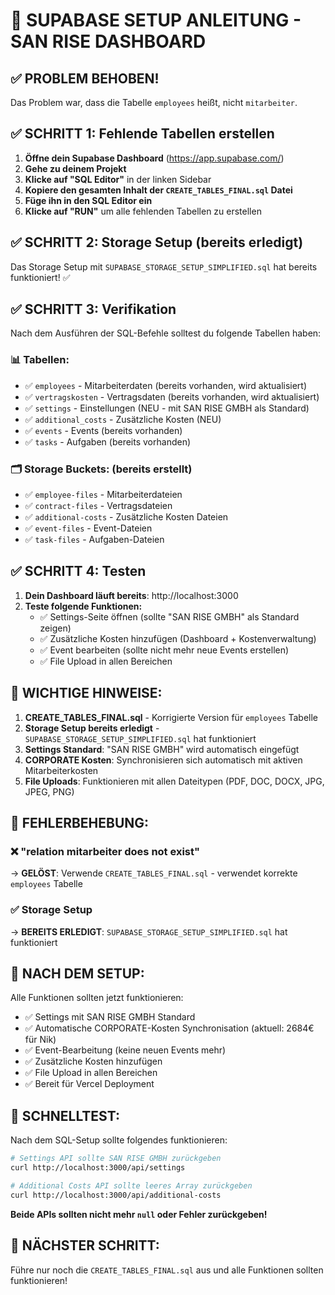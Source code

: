 # 🚀 SUPABASE SETUP ANLEITUNG - SAN RISE DASHBOARD

## ✅ **PROBLEM BEHOBEN!**

Das Problem war, dass die Tabelle `employees` heißt, nicht `mitarbeiter`. 

## ✅ SCHRITT 1: Fehlende Tabellen erstellen

1. **Öffne dein Supabase Dashboard** (https://app.supabase.com/)
2. **Gehe zu deinem Projekt**
3. **Klicke auf "SQL Editor"** in der linken Sidebar
4. **Kopiere den gesamten Inhalt der `CREATE_TABLES_FINAL.sql` Datei**
5. **Füge ihn in den SQL Editor ein**
6. **Klicke auf "RUN"** um alle fehlenden Tabellen zu erstellen

## ✅ SCHRITT 2: Storage Setup (bereits erledigt)

Das Storage Setup mit `SUPABASE_STORAGE_SETUP_SIMPLIFIED.sql` hat bereits funktioniert! ✅

## ✅ SCHRITT 3: Verifikation

Nach dem Ausführen der SQL-Befehle solltest du folgende Tabellen haben:

### 📊 **Tabellen:**
- ✅ `employees` - Mitarbeiterdaten (bereits vorhanden, wird aktualisiert)
- ✅ `vertragskosten` - Vertragsdaten (bereits vorhanden, wird aktualisiert)
- ✅ `settings` - Einstellungen (NEU - mit SAN RISE GMBH als Standard)
- ✅ `additional_costs` - Zusätzliche Kosten (NEU)
- ✅ `events` - Events (bereits vorhanden)
- ✅ `tasks` - Aufgaben (bereits vorhanden)

### 🗂️ **Storage Buckets:** (bereits erstellt)
- ✅ `employee-files` - Mitarbeiterdateien
- ✅ `contract-files` - Vertragsdateien
- ✅ `additional-costs` - Zusätzliche Kosten Dateien
- ✅ `event-files` - Event-Dateien
- ✅ `task-files` - Aufgaben-Dateien

## ✅ SCHRITT 4: Testen

1. **Dein Dashboard läuft bereits**: http://localhost:3000
2. **Teste folgende Funktionen:**
   - ✅ Settings-Seite öffnen (sollte "SAN RISE GMBH" als Standard zeigen)
   - ✅ Zusätzliche Kosten hinzufügen (Dashboard + Kostenverwaltung)
   - ✅ Event bearbeiten (sollte nicht mehr neue Events erstellen)
   - ✅ File Upload in allen Bereichen

## 🔧 WICHTIGE HINWEISE:

1. **CREATE_TABLES_FINAL.sql** - Korrigierte Version für `employees` Tabelle
2. **Storage Setup bereits erledigt** - `SUPABASE_STORAGE_SETUP_SIMPLIFIED.sql` hat funktioniert
3. **Settings Standard**: "SAN RISE GMBH" wird automatisch eingefügt
4. **CORPORATE Kosten**: Synchronisieren sich automatisch mit aktiven Mitarbeiterkosten
5. **File Uploads**: Funktionieren mit allen Dateitypen (PDF, DOC, DOCX, JPG, JPEG, PNG)

## 🚨 FEHLERBEHEBUNG:

### ❌ **"relation mitarbeiter does not exist"** 
→ **GELÖST**: Verwende `CREATE_TABLES_FINAL.sql` - verwendet korrekte `employees` Tabelle

### ✅ **Storage Setup** 
→ **BEREITS ERLEDIGT**: `SUPABASE_STORAGE_SETUP_SIMPLIFIED.sql` hat funktioniert

## 📝 NACH DEM SETUP:

Alle Funktionen sollten jetzt funktionieren:
- ✅ Settings mit SAN RISE GMBH Standard
- ✅ Automatische CORPORATE-Kosten Synchronisation (aktuell: 2684€ für Nik)
- ✅ Event-Bearbeitung (keine neuen Events mehr)
- ✅ Zusätzliche Kosten hinzufügen
- ✅ File Upload in allen Bereichen
- ✅ Bereit für Vercel Deployment

## 🎯 **SCHNELLTEST:**

Nach dem SQL-Setup sollte folgendes funktionieren:
```bash
# Settings API sollte SAN RISE GMBH zurückgeben
curl http://localhost:3000/api/settings

# Additional Costs API sollte leeres Array zurückgeben
curl http://localhost:3000/api/additional-costs
```

**Beide APIs sollten nicht mehr `null` oder Fehler zurückgeben!**

## 🚀 **NÄCHSTER SCHRITT:**

Führe nur noch die `CREATE_TABLES_FINAL.sql` aus und alle Funktionen sollten funktionieren! 